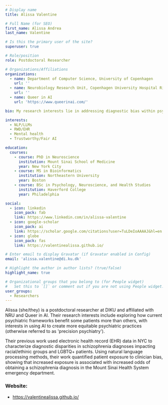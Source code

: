 ```yaml
---
# Display name
title: Alissa Valentine

# Full Name (for SEO)
first_name: Alissa Andrea
last_name: Valentine

# Is this the primary user of the site?
superuser: true

# Role/position
role: Postdoctoral Researcher

# Organizations/Affiliations
organizations:
  - name: Department of Computer Science, University of Copenhagen
    url: ''
  - name: Neurobiology Research Unit, Copenhagen University Hospital Rigshospitalet
    url: ''
  - name: Queer in AI
    url: 'https://www.queerinai.com/'

bio: My research interests lie in addressing diagnostic bias within psychiatry.

interests:
  - NLP/LLMs
  - RWD/EHR
  - Mental health
  - Trustworthy/Fair AI

education:
  courses:
    - course: PhD in Neuroscience
      institution: Mount Sinai School of Medicine
      year: New York City
    - course: MS in Bioinformatics
      institution: Northeastern University
      year: Boston
    - course: BSc in Psychology, Neuroscience, and Health Studies
      institution: Haverford College
      year: Philadelphia

social:
  - icon: linkedin
    icon_pack: fab
    link: https://www.linkedin.com/in/alissa-valentine
  - icon: google-scholar
    icon_pack: ai
    link: https://scholar.google.com/citations?user=TuLDeIoAAAAJ&hl=en
  - icon: globe
    icon_pack: fas
    link: https://valentinealissa.github.io/

# Enter email to display Gravatar (if Gravatar enabled in Config)
email: 'alissa.valentine@di.ku.dk'

# Highlight the author in author lists? (true/false)
highlight_name: true

# Organizational groups that you belong to (for People widget)
#   Set this to `[]` or comment out if you are not using People widget.
user_groups:
  - Researchers
---
```

Alissa (she/they) is a postdoctoral researcher at DIKU and affiliated with NRU and Queer in AI. Their research interests include exploring how current psychiatric frameworks benefit some patients more than others, with interests in using AI to create more equitable psychiatric practices (otherwise referred to as 'precision psychiatry').

Their previous work used electronic health record (EHR) data in NYC to characterize diagnostic disparities in schizophrenia diagnoses impacting racial/ethinic groups and LGBTQ+ patients. Using natural language processing methods, their work quantified patient exposure to clinician bias, showing that increased exposure is associated with increased odds of obtaining a schizophrenia diagnosis in the Mount Sinai Health System emergency department.

### Website:
- https://valentinealissa.github.io/
